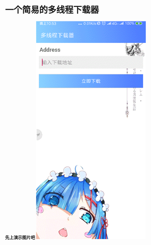 # 一个简易的多线程下载器
**先上演示图片吧**
![](https://github.com/kiritoj/Multithreaded-downloader/blob/master/pictures/picture1.gif)
